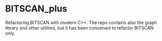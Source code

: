 # BITSCAN_plus
Refactoring BITSCAN with modern C++.
The repo contains also the graph library and other utilities, but it has been conceived to refactor BITSCAN only.
